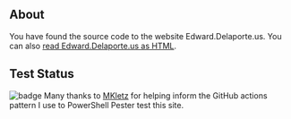 ## About

You have found the source code to the website Edward.Delaporte.us.
You can also [read Edward.Delaporte.us as HTML](http://edthedev.github.io).

## Test Status
![badge](https://github.com/edthedev/edthedev.github.io/workflows/Pester%20Tests/badge.svg)
Many thanks to [MKletz](https://github.com/MKletz) for helping inform the GitHub actions pattern I use to PowerShell Pester test this site.
